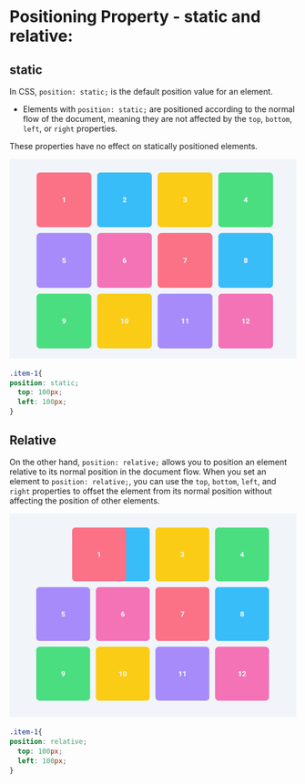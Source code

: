 # Positioning Property - static and relative:
## static 
In CSS, `position: static;` is the default position value for an element.
*  Elements with `position: static;` are positioned according to the normal flow of the document, meaning they are not affected by the `top`, `bottom`, `left`, or `right` properties.

These properties have no effect on statically positioned elements.

<img src="./img/image.png">

```css
.item-1{
position: static;
  top: 100px;
  left: 100px;
}
```




## Relative
On the other hand, `position: relative;` allows you to position an element relative to its normal position in the document flow. When you set an element to `position: relative;`, you can use the `top`, `bottom`, `left`, and `right` properties to offset the element from its normal position without affecting the position of other elements. 

<img src="./img/2.png">

```css
.item-1{
position: relative;
  top: 100px;
  left: 100px;
}

```
